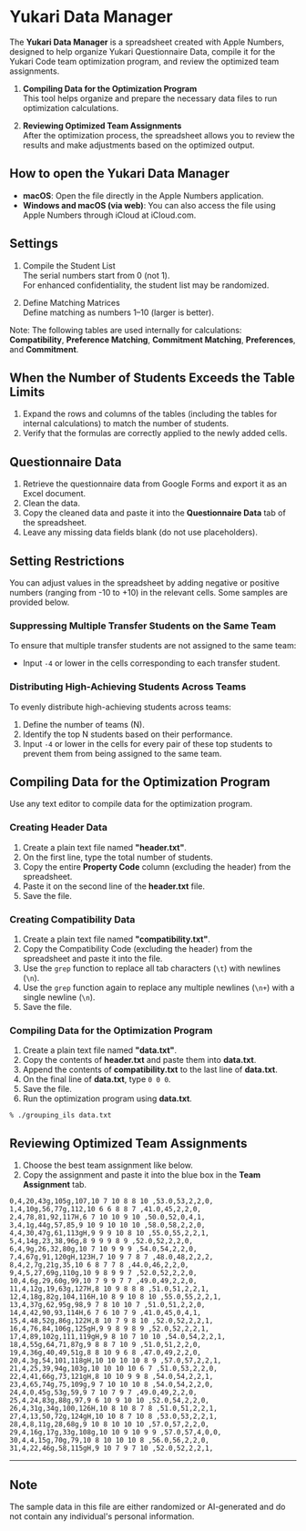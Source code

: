 # Yukari Data Manager

The **Yukari Data Manager** is a spreadsheet created with Apple Numbers, designed to help organize Yukari Questionnaire Data, compile it for the Yukari Code team optimization program, and review the optimized team assignments.

1. **Compiling Data for the Optimization Program**  
   This tool helps organize and prepare the necessary data files to run optimization calculations.

2. **Reviewing Optimized Team Assignments**  
   After the optimization process, the spreadsheet allows you to review the results and make adjustments based on the optimized output.

## How to open the Yukari Data Manager

- **macOS**: Open the file directly in the Apple Numbers application.
- **Windows and macOS (via web)**: You can also access the file using Apple Numbers through iCloud at iCloud.com.

## Settings

1. Compile the Student List  
   The serial numbers start from 0 (not 1).  
   For enhanced confidentiality, the student list may be randomized.

2. Define Matching Matrices  
   Define matching as numbers 1–10 (larger is better).

Note: The following tables are used internally for calculations: **Compatibility**, **Preference Matching**, **Commitment Matching**, **Preferences**, and **Commitment**.

## When the Number of Students Exceeds the Table Limits

1. Expand the rows and columns of the tables (including the tables for internal calculations) to match the number of students.
2. Verify that the formulas are correctly applied to the newly added cells.

## Questionnaire Data

1. Retrieve the questionnaire data from Google Forms and export it as an Excel document.
2. Clean the data.
3. Copy the cleaned data and paste it into the **Questionnaire Data** tab of the spreadsheet.
4. Leave any missing data fields blank (do not use placeholders).

## Setting Restrictions

You can adjust values in the spreadsheet by adding negative or positive numbers (ranging from -10 to +10) in the relevant cells. Some samples are provided below.

### Suppressing Multiple Transfer Students on the Same Team

To ensure that multiple transfer students are not assigned to the same team:

- Input `-4` or lower in the cells corresponding to each transfer student.

### Distributing High-Achieving Students Across Teams

To evenly distribute high-achieving students across teams:

1. Define the number of teams (N).
2. Identify the top N students based on their performance.
3. Input `-4` or lower in the cells for every pair of these top students to prevent them from being assigned to the same team.

## Compiling Data for the Optimization Program

Use any text editor to compile data for the optimization program.

### Creating Header Data

1. Create a plain text file named **"header.txt"**.
2. On the first line, type the total number of students.
3. Copy the entire **Property Code** column (excluding the header) from the spreadsheet.
4. Paste it on the second line of the **header.txt** file.
5. Save the file.

### Creating Compatibility Data

1. Create a plain text file named **"compatibility.txt"**.
2. Copy the Compatibility Code (excluding the header) from the spreadsheet and paste it into the file.
3. Use the `grep` function to replace all tab characters (`\t`) with newlines (`\n`).
4. Use the `grep` function again to replace any multiple newlines (`\n+`) with a single newline (`\n`).
5. Save the file.

### Compiling Data for the Optimization Program

1. Create a plain text file named **"data.txt"**.
2. Copy the contents of **header.txt** and paste them into **data.txt**.
3. Append the contents of **compatibility.txt** to the last line of **data.txt**.
4. On the final line of **data.txt**, type `0 0 0`.
5. Save the file.
6. Run the optimization program using **data.txt**.

```
% ./grouping_ils data.txt
```

## Reviewing Optimized Team Assignments

1. Choose the best team assignment like below.
2. Copy the assignment and paste it into the blue box in the **Team Assignment** tab.

```
0,4,20,43g,105g,107,10 7 10 8 8 10 ,53.0,53,2,2,0,
1,4,10g,56,77g,112,10 6 6 8 8 7 ,41.0,45,2,2,0,
2,4,78,81,92,117H,6 7 10 10 9 10 ,50.0,52,0,4,1,
3,4,1g,44g,57,85,9 10 9 10 10 10 ,58.0,58,2,2,0,
4,4,30,47g,61,113gH,9 9 9 10 8 10 ,55.0,55,2,2,1,
5,4,14g,23,38,96g,8 9 9 9 8 9 ,52.0,52,2,2,0,
6,4,9g,26,32,80g,10 7 10 9 9 9 ,54.0,54,2,2,0,
7,4,67g,91,120gH,123H,7 10 9 7 8 7 ,48.0,48,2,2,2,
8,4,2,7g,21g,35,10 6 8 7 7 8 ,44.0,46,2,2,0,
9,4,5,27,69g,110g,10 9 8 9 9 7 ,52.0,52,2,2,0,
10,4,6g,29,60g,99,10 7 9 9 7 7 ,49.0,49,2,2,0,
11,4,12g,19,63g,127H,8 10 9 8 8 8 ,51.0,51,2,2,1,
12,4,18g,82g,104,116H,10 8 9 10 8 10 ,55.0,55,2,2,1,
13,4,37g,62,95g,98,9 7 8 10 10 7 ,51.0,51,2,2,0,
14,4,42,90,93,114H,6 7 6 10 7 9 ,41.0,45,0,4,1,
15,4,48,52g,86g,122H,8 10 7 9 8 10 ,52.0,52,2,2,1,
16,4,76,84,106g,125gH,9 9 8 9 8 9 ,52.0,52,2,2,1,
17,4,89,102g,111,119gH,9 8 10 7 10 10 ,54.0,54,2,2,1,
18,4,55g,64,71,87g,9 8 8 7 10 9 ,51.0,51,2,2,0,
19,4,36g,40,49,51g,8 8 10 9 6 8 ,47.0,49,2,2,0,
20,4,3g,54,101,118gH,10 10 10 10 8 9 ,57.0,57,2,2,1,
21,4,25,39,94g,103g,10 10 10 10 6 7 ,51.0,53,2,2,0,
22,4,41,66g,73,121gH,8 10 10 9 9 8 ,54.0,54,2,2,1,
23,4,65,74g,75,109g,9 7 10 10 10 8 ,54.0,54,2,2,0,
24,4,0,45g,53g,59,9 7 10 7 9 7 ,49.0,49,2,2,0,
25,4,24,83g,88g,97,9 6 10 9 10 10 ,52.0,54,2,2,0,
26,4,31g,34g,100,126H,10 8 10 8 7 8 ,51.0,51,2,2,1,
27,4,13,50,72g,124gH,10 10 8 7 10 8 ,53.0,53,2,2,1,
28,4,8,11g,28,68g,9 10 8 10 10 10 ,57.0,57,2,2,0,
29,4,16g,17g,33g,108g,10 10 9 10 9 9 ,57.0,57,4,0,0,
30,4,4,15g,70g,79,10 8 10 10 10 8 ,56.0,56,2,2,0,
31,4,22,46g,58,115gH,9 10 7 9 7 10 ,52.0,52,2,2,1,
```

---

## Note

The sample data in this file are either randomized or AI-generated and do not contain any individual's personal information.
